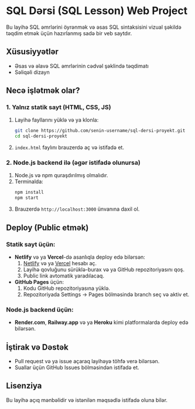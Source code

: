 # SQL Dərsi (SQL Lesson) Web Project

Bu layihə SQL əmrlərini öyrənmək və əsas SQL sintaksisini vizual şəkildə təqdim etmək üçün hazırlanmış sadə bir veb saytdır.

## Xüsusiyyətlər

- Əsas və əlavə SQL əmrlərinin cədvəl şəklində təqdimatı
- Səliqəli dizayn

## Necə işlətmək olar?

### 1. Yalnız statik sayt (HTML, CSS, JS)

1. Layihə fayllarını yüklə və ya klonla:
   ```bash
   git clone https://github.com/senin-username/sql-dersi-proyekt.git
   cd sql-dersi-proyekt
   ```
2. `index.html` faylını brauzerdə aç və istifadə et.

### 2. Node.js backend ilə (əgər istifadə olunursa)

1. Node.js və npm quraşdırılmış olmalıdır.
2. Terminalda:
   ```bash
   npm install
   npm start
   ```
3. Brauzerdə `http://localhost:3000` ünvanına daxil ol.

## Deploy (Public etmək)

### Statik sayt üçün:

- **Netlify** və ya **Vercel**-də asanlıqla deploy edə bilərsən:
  1. [Netlify](https://netlify.com) və ya [Vercel](https://vercel.com) hesabı aç.
  2. Layihə qovluğunu sürüklə-burax və ya GitHub repozitoriyasını qoş.
  3. Public link avtomatik yaradılacaq.
- **GitHub Pages** üçün:
  1. Kodu GitHub repozitoriyasına yüklə.
  2. Repozitoriyada Settings → Pages bölməsində branch seç və aktiv et.

### Node.js backend üçün:

- **Render.com**, **Railway.app** və ya **Heroku** kimi platformalarda deploy edə bilərsən.

## İştirak və Dəstək

- Pull request və ya issue açaraq layihəyə töhfə verə bilərsən.
- Suallar üçün GitHub Issues bölməsindən istifadə et.

## Lisenziya

Bu layihə açıq mənbəlidir və istənilən məqsədlə istifadə oluna bilər.

